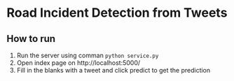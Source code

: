 # Road Incident Detection from Tweets

## How to run
1.	Run the server using comman `python service.py`
2.	Open index page on http://localhost:5000/
3.	Fill in the blanks with a tweet and click predict to get the prediction